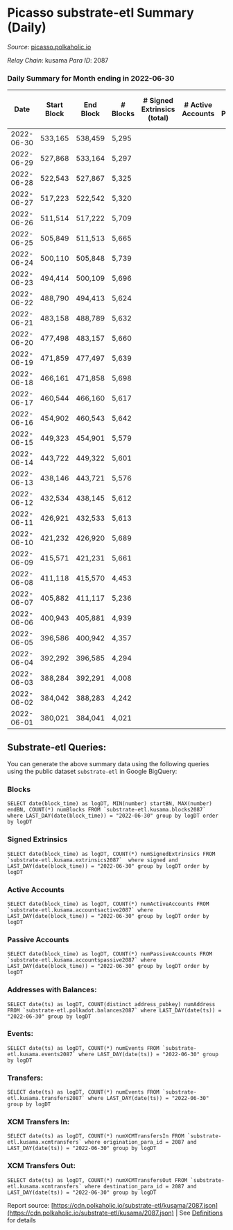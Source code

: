 # Picasso substrate-etl Summary (Daily)

_Source_: [picasso.polkaholic.io](https://picasso.polkaholic.io)

*Relay Chain*: kusama
*Para ID*: 2087



### Daily Summary for Month ending in 2022-06-30


| Date | Start Block | End Block | # Blocks | # Signed Extrinsics (total) | # Active Accounts | # Passive | # New | # Addresses with Balances | # Events | # Transfers | # XCM Transfers In | # XCM Transfers Out | Issues | 
| ---- | ----------- | --------- | -------- | --------------------------- | ----------------- | --------- | ----- | ------------------------- | -------- | ----------- | ------------------ | ------------------- | ------ |
| 2022-06-30 | 533,165 | 538,459 | 5,295 |  |  |  |  | 8 | 10,593 |   |   |   |  |
| 2022-06-29 | 527,868 | 533,164 | 5,297 |  |  |  |  | 8 | 10,597 |   |   |   |  |
| 2022-06-28 | 522,543 | 527,867 | 5,325 |  |  |  |  | 8 | 10,653 |   |   |   |  |
| 2022-06-27 | 517,223 | 522,542 | 5,320 |  |  |  |  | 8 | 10,643 |   |   |   |  |
| 2022-06-26 | 511,514 | 517,222 | 5,709 |  |  |  |  | 8 | 11,421 |   |   |   |  |
| 2022-06-25 | 505,849 | 511,513 | 5,665 |  |  |  |  | 8 | 11,333 |   |   |   |  |
| 2022-06-24 | 500,110 | 505,848 | 5,739 |  |  |  |  | 8 | 11,485 |   |   |   |  |
| 2022-06-23 | 494,414 | 500,109 | 5,696 |  |  |  |  | 8 | 11,395 |   |   |   |  |
| 2022-06-22 | 488,790 | 494,413 | 5,624 |  |  |  |  | 8 | 11,251 |   |   |   |  |
| 2022-06-21 | 483,158 | 488,789 | 5,632 |  |  |  |  | 8 | 11,267 |   |   |   |  |
| 2022-06-20 | 477,498 | 483,157 | 5,660 |  |  |  |  | 8 | 11,323 |   |   |   |  |
| 2022-06-19 | 471,859 | 477,497 | 5,639 |  |  |  |  | 8 | 11,281 |   |   |   |  |
| 2022-06-18 | 466,161 | 471,858 | 5,698 |  |  |  |  | 8 | 11,400 |   |   |   |  |
| 2022-06-17 | 460,544 | 466,160 | 5,617 |  |  |  |  | 8 | 11,237 |   |   |   |  |
| 2022-06-16 | 454,902 | 460,543 | 5,642 |  |  |  |  | 8 | 11,287 |   |   |   |  |
| 2022-06-15 | 449,323 | 454,901 | 5,579 |  |  |  |  | 8 | 11,164 |   |   |   |  |
| 2022-06-14 | 443,722 | 449,322 | 5,601 |  |  |  |  | 8 | 11,205 |   |   |   |  |
| 2022-06-13 | 438,146 | 443,721 | 5,576 |  |  |  |  | 8 | 11,155 |   |   |   |  |
| 2022-06-12 | 432,534 | 438,145 | 5,612 |  |  |  |  | 8 | 11,227 |   |   |   |  |
| 2022-06-11 | 426,921 | 432,533 | 5,613 |  |  |  |  | 8 | 11,229 |   |   |   |  |
| 2022-06-10 | 421,232 | 426,920 | 5,689 |  |  |  |  | 8 | 11,381 |   |   |   |  |
| 2022-06-09 | 415,571 | 421,231 | 5,661 |  |  |  |  | 8 | 11,326 |   |   |   |  |
| 2022-06-08 | 411,118 | 415,570 | 4,453 |  |  |  |  | 8 | 8,908 |   |   |   |  |
| 2022-06-07 | 405,882 | 411,117 | 5,236 |  |  |  |  | 8 | 10,475 |   |   |   |  |
| 2022-06-06 | 400,943 | 405,881 | 4,939 |  |  |  |  | 8 | 9,884 |   |   |   |  |
| 2022-06-05 | 396,586 | 400,942 | 4,357 |  |  |  |  | 8 | 8,716 |   |   |   |  |
| 2022-06-04 | 392,292 | 396,585 | 4,294 |  |  |  |  | 8 | 8,591 |   |   |   |  |
| 2022-06-03 | 388,284 | 392,291 | 4,008 |  |  |  |  | 8 | 8,018 |   |   |   |  |
| 2022-06-02 | 384,042 | 388,283 | 4,242 |  |  |  |  | 8 | 8,486 |   |   |   |  |
| 2022-06-01 | 380,021 | 384,041 | 4,021 |  |  |  |  | 8 | 8,044 |   |   |   |  |

## Substrate-etl Queries:
You can generate the above summary data using the following queries using the public dataset `substrate-etl` in Google BigQuery:


### Blocks
```
SELECT date(block_time) as logDT, MIN(number) startBN, MAX(number) endBN, COUNT(*) numBlocks FROM `substrate-etl.kusama.blocks2087`  where LAST_DAY(date(block_time)) = "2022-06-30" group by logDT order by logDT
```


### Signed Extrinsics
```
SELECT date(block_time) as logDT, COUNT(*) numSignedExtrinsics FROM `substrate-etl.kusama.extrinsics2087`  where signed and LAST_DAY(date(block_time)) = "2022-06-30" group by logDT order by logDT
```


### Active Accounts
```
SELECT date(block_time) as logDT, COUNT(*) numActiveAccounts FROM `substrate-etl.kusama.accountsactive2087` where LAST_DAY(date(block_time)) = "2022-06-30" group by logDT order by logDT
```


### Passive Accounts
```
SELECT date(block_time) as logDT, COUNT(*) numPassiveAccounts FROM `substrate-etl.kusama.accountspassive2087` where LAST_DAY(date(block_time)) = "2022-06-30" group by logDT order by logDT
```


### Addresses with Balances:
```
SELECT date(ts) as logDT, COUNT(distinct address_pubkey) numAddress FROM `substrate-etl.polkadot.balances2087` where LAST_DAY(date(ts)) = "2022-06-30" group by logDT
```


### Events:
```
SELECT date(ts) as logDT, COUNT(*) numEvents FROM `substrate-etl.kusama.events2087` where LAST_DAY(date(ts)) = "2022-06-30" group by logDT
```


### Transfers:
```
SELECT date(ts) as logDT, COUNT(*) numEvents FROM `substrate-etl.kusama.transfers2087` where LAST_DAY(date(ts)) = "2022-06-30" group by logDT
```


### XCM Transfers In:
```
SELECT date(ts) as logDT, COUNT(*) numXCMTransfersIn FROM `substrate-etl.kusama.xcmtransfers` where origination_para_id = 2087 and LAST_DAY(date(ts)) = "2022-06-30" group by logDT
```


### XCM Transfers Out:
```
SELECT date(ts) as logDT, COUNT(*) numXCMTransfersOut FROM `substrate-etl.kusama.xcmtransfers` where destination_para_id = 2087 and LAST_DAY(date(ts)) = "2022-06-30" group by logDT
```



Report source: [https://cdn.polkaholic.io/substrate-etl/kusama/2087.json](https://cdn.polkaholic.io/substrate-etl/kusama/2087.json) | See [Definitions](/DEFINITIONS.md) for details

